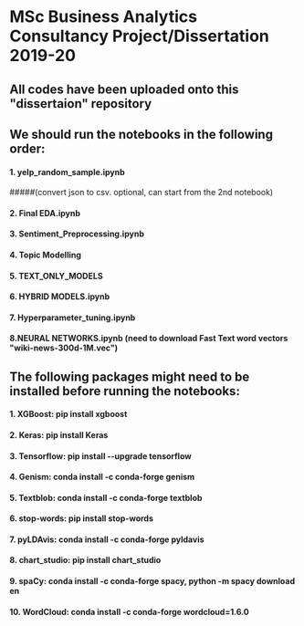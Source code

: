 # MSc Business Analytics Consultancy Project/Dissertation 2019-20
## All codes have been uploaded onto this "dissertaion" repository
## We should run the notebooks in the following order:
#### 1. yelp_random_sample.ipynb     
#####(convert json to csv. optional, can start from the 2nd notebook)
#### 2. Final EDA.ipynb
#### 3. Sentiment_Preprocessing.ipynb
#### 4. Topic Modelling
#### 5. TEXT_ONLY_MODELS
#### 6. HYBRID MODELS.ipynb
#### 7. Hyperparameter_tuning.ipynb
#### 8.NEURAL NETWORKS.ipynb     (need to download Fast Text word vectors "wiki-news-300d-1M.vec")
## The following packages might need to be installed before running the notebooks:
#### 1.	XGBoost: pip install xgboost
#### 2.	Keras: pip install Keras
#### 3.	Tensorflow: pip install --upgrade tensorflow
#### 4.	Genism: conda install -c conda-forge genism
#### 5.	Textblob: conda install -c conda-forge textblob
#### 6.	stop-words: pip install stop-words
#### 7.	pyLDAvis: conda install -c conda-forge pyldavis
#### 8.	chart_studio: pip install chart_studio
#### 9.	spaCy: conda install -c conda-forge spacy, python -m spacy download en
#### 10.	WordCloud: conda install -c conda-forge wordcloud=1.6.0
